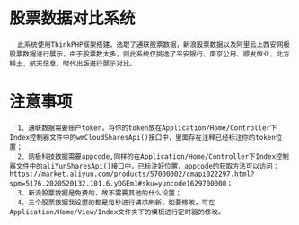 # 股票数据对比系统
      此系统使用ThinkPHP框架搭建，选取了通联股票数据，新浪股票数据以及阿里云上西安网极股票数据进行展示，由于股票数太多，则此系统仅挑选了平安银行、南京公用、顺发恒业、北方稀土、航天信息、时代出版进行展示对比。

# 注意事项
      1、通联数据需要账户token，将你的token放在Application/Home/Controller下Index控制器文件中的wmCloudSharesApi()接口中，里面存在注释已经标注你的token位置；
      2、网极科技数据需要appcode,同样的在Application/Home/Controller下Index控制器文件中的aliYunSharesApi()接口中，已标注好位置，appcode的获取方法可以访问：https://market.aliyun.com/products/57000002/cmapi022297.html?spm=5176.2020520132.101.6.yDGEm1#sku=yuncode1629700000；
      3、新浪股票数据是免费的，故不需要其他的什么设置；
      4、三个股票数据我设置的都是每秒进行请求刷新，如要修改，可在Application/Home/View/Index文件夹下的模板进行定时器的修改。
